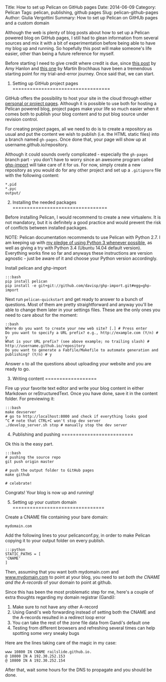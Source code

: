 Title: How to set up Pelican on GitHub pages
Date: 2014-06-09
Category: Pelican
Tags: pelican, publishing, github pages
Slug: pelican-github-pages
Author: Giulia Vergottini
Summary: How to set up Pelican on GitHUb pages and a custom domain


Although the web is plenty of blog posts about how to set up a Pelican powered blog on GitHub pages, I still had to glean information from several sources and mix it with a bit of experimentation before being able to have my blog up and running. So hopefully this post will make someone's life easier, other than being a future reference for myself.

Before starting I need to give credit where credit is due, since [this post](http://mathamy.com/migrating-to-github-pages-using-pelican.html) by Amy Hanlon and [this one](http://martinbrochhaus.com/pelican2.html) by Martin Brochhaus have been a tremendous starting point for my trial-and-error journey. Once said that, we can start.


1. Setting up GitHub project pages
==================================

GitHub offers the possibility to host your site in the cloud through either [personal or project pages](https://help.github.com/articles/user-organization-and-project-pages). Although it is possible to use both for hosting a Pelican powered blog, project pages make your life so much easier when it comes both to publish your blog content and to put blog source under revision control.

For creating project pages, all we need to do is to create a repository as usual and put the content we wish to publish (i.e. the HTML static files) into a branch named `gh-pages`. Once done that, your page will show up at username.github.io/repository.

Although it could sounds overly complicated - especially the `gh-pages` branch part - you don't have to worry since an awesome program called [ghp-import](https://github.com/davisp/ghp-import) will take care of it for us. For now, simply create a new repository as you would do for any other project and set up a `.gitignore` file with the following content:

    *.pid
    *.pyc
    output/


2. Installing the needed packages
=================================

Before installing Pelican, I would recommend to create a new virtualenv. It is not mandatory, but it is definitely a good practice and would prevent the risk of conflicts between installed packages.

NOTE: Pelican documentation recommends to use Pelican with Python 2.7. I am keeping up with [my pledge of using Python 3 whenever possible]({filename}/virtualenwrapper-ubuntu-python3.md), as well as giving a try with Python 3.4 (Ubuntu 14.04 default version). Everything works fine so far and anyways these instructions are version agnostic - just be aware of it and choose your Python version accordingly.

Install pelican and ghp-import

    :::bash
    pip install pelican
    pip install -e git+git://github.com/davisp/ghp-import.git#egg=ghp-import


Next run `pelican-quickstart` and get ready to answer to a bunch of questions. Most of them are pretty straightforward and anyway you'll be able to change them later in your settings files. These are the only ones you need to care about for the moment:

    ::bash
    Where do you want to create your new web site? [.] # Press enter
    Do you want to specify a URL prefix? e.g., http://example.com (Y/n) # y
    What is your URL prefix? (see above example; no trailing slash) # http://username.github.io/repository
    Do you want to generate a Fabfile/Makefile to automate generation and publishing? (Y/n) # y

Answer `n` to all the questions about uploading your website and you are ready to go.


3. Writing content
==================

Fire up your favorite text editor and write your blog content in either Markdown or reStructuredText. Once you have done, save it in the content folder. For previewing it:

    :::bash
    make devserver
    # go to http://localhost:8000 and check if everything looks good
    ^C # note that CTRL+C won't stop dev server
    ./develop_server.sh stop # manually stop the dev server


4. Publishing and pushing
=========================

Ok this is the easy part.

    :::bash
    # pushing the source repo
    git push origin master

    # push the output folder to GitHub pages
    make github

    # celebrate!

Congrats! Your blog is now up and running!


5. Setting up your custom domain
================================

Create a CNAME file containing your bare domain:

    mydomain.com

Add the following lines to your pelicanconf.py, in order to make Pelican copying it to your output folder on every publish.

    :::python
    STATIC_PATHS = [
    'CNAME'
    ]

Then, assuming that you want both mydomain.com and www.mydomain.com to point at your blog, you need to set *both the CNAME and the A-records* of your domain to point at github.

Since this has been the most problematic step for me, here's a couple of extra thoughts regarding my domain registrar (Gandi):

1. Make sure to not have any other A-record
2. Using Gandi's web forwarding instead of setting both the CNAME and the A-records resulted in a redirect loop error
3. You can take the rest of the zone file data from Gandi's default one
4. Testing from different browsers and refreshing several times can help spotting some very sneaky bugs

Here are the lines taking care of the magic in my case:

    www 10800 IN CNAME railslide.github.io.
    @ 10800 IN A 192.30.252.153
    @ 10800 IN A 192.30.252.154

After that, wait some hours for the DNS to propagate and you should be done.
